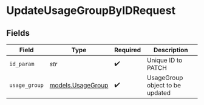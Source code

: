 # UpdateUsageGroupByIDRequest


## Fields

| Field                                        | Type                                         | Required                                     | Description                                  |
| -------------------------------------------- | -------------------------------------------- | -------------------------------------------- | -------------------------------------------- |
| `id_param`                                   | *str*                                        | :heavy_check_mark:                           | Unique ID to PATCH                           |
| `usage_group`                                | [models.UsageGroup](../models/usagegroup.md) | :heavy_check_mark:                           | UsageGroup object to be updated              |